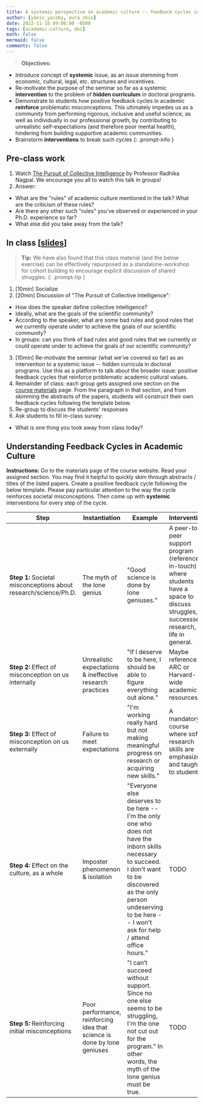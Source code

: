 ```yaml
---
title: A systemic perspective on academic culture -- feedback cycles in academic culture
author: [yaniv_yacoby, eura_shin]
date: 2022-11-18 09:00:00 -0500
tags: [academic-culture, dei]
math: false
mermaid: false
comments: false
---
```


> **Objectives:**
* Introduce concept of **systemic** issue, as an issue stemming from economic, cultural, legal, etc. structures and incentives.
* Re-motivate the purpose of the seminar so far as a systemic **intervention** to the problem of **hidden curriculum** in doctoral programs.
* Demonstrate to students how positive feedback cycles in academic **reinforce** problematic misconceptions. This ultimately impedes us as a community from performing rigorous, inclusive and useful science, as well as individually in our professional growth, by contributing to unrealistic self-expectations (and therefore poor mental health), hindering from building supportive academic communities.
* Brainstorm **interventions** to break such cycles
{: .prompt-info }


## Pre-class work

1. Watch [The Pursuit of Collective Intelligence](https://cornell.hosted.panopto.com/Panopto/Pages/Viewer.aspx?id=01d4c974-d005-434a-8544-a8cf0179150f) by Professor Radhika Nagpal. We encourage you all to watch this talk in groups!
2. Answer:
  * What are the "rules" of academic culture mentioned in the talk? What are the criticism of these rules? 
  * Are there any other such "rules" you've observed or experienced in your Ph.D. experience so far? 
  * What else did you take away from the talk?


## In class \[[slides](https://docs.google.com/presentation/d/1meP0gCiMPYTJKeKbjVHZeFeoS4eAS2sAA7a69RGR7AQ/edit?usp=sharing)\]

> **Tip:** We have also found that this class material (and the below exercise) can be effectively repurposed as a standalone-workshop for cohort building to encourage explicit discussion of shared struggles. 
{: .prompt-tip }

1. [10min] Socialize
2. [20min] Discussion of "The Pursuit of Collective Intelligence":
  * How does the speaker define collective intelligence?
  * Ideally, what are the goals of the scientific community?
  * According to the speaker, what are some bad rules and good rules that we currently operate under to achieve the goals of our scientific community?
  * In groups: can you think of bad rules and good rules that we currently or could operate under to achieve the goals of our scientific community?
3. [10min] Re-motivate the seminar (what we've covered so far) as an intervention to a systemic issue -- hidden curricula in doctoral programs. Use this as a platform to talk about the broader issue: positive feedback cycles that reinforce problematic academic cultural values.
4. Remainder of class: each group gets assigned one section on the [course materials](https://yanivyacoby.github.io/harvard-cs290/materials/) page. From the paragraph in that section, and from skimming the abstracts of the papers, students will construct their own feedback cycles following the template below.
5. Re-group to discuss the students' responses
6. Ask students to fill in-class survey:
  * What is one thing you took away from class today? 


## Understanding Feedback Cycles in Academic Culture


**Instructions:**
Go to the materials page of the course website. Read your assigned section. You may find it helpful to quickly skim through abstracts / titles of the listed papers.
Create a positive feedback cycle following the below template.
Please pay particular attention to the way the cycle reinforces societal misconceptions.
Then come up with **systemic** interventions for every step of the cycle.

<table style="table-layout: fixed; width: 100%">
<thead>
  <tr>
    <th style="white-space: normal;">Step</th>
    <th style="white-space: normal;">Instantiation</th>
    <th style="white-space: normal;">Example</th>
    <th style="white-space: normal;">Intervention</th>
  </tr>
</thead>
<tbody>
  <tr>
    <td style="white-space: normal;"><strong>Step 1:</strong> Societal misconceptions about research/science/Ph.D.</td>
    <td style="white-space: normal;">The myth of the lone genius</td>
    <td style="white-space: normal;">"Good science is done by lone geniuses."</td>
    <td style="white-space: normal;">A peer-to-peer support program (reference in-touch) where students have a space to discuss struggles, successses, research, or life in general.</td>
  </tr>
  <tr>
    <td style="white-space: normal;"><strong>Step 2:</strong> Effect of misconception on us internally</td>
    <td style="white-space: normal;">Unrealistic expectations &amp; ineffective research practices</td>
    <td style="white-space: normal;">"If I deserve to be here, I should be able to figure everything out alone."</td>
    <td style="white-space: normal;">Maybe reference ARC or Harvard-wide academic resources?</td>
  </tr>
  <tr>
    <td style="white-space: normal;"><strong>Step 3:</strong> Effect of misconception on us externally</td>
    <td style="white-space: normal;">Failure to meet expectations </td>
    <td style="white-space: normal;">"I'm working really hard but not making meaningful progress on research or acquiring new skills."</td>
    <td style="white-space: normal;">A mandatory course where soft research skills are emphasized and taught to students.</td>
  </tr>
  <tr>
    <td style="white-space: normal;"><strong>Step 4:</strong> Effect on the culture, as a whole</td>
    <td style="white-space: normal;">Imposter phenomenon &amp; isolation </td>
    <td style="white-space: normal;">"Everyone else deserves to be here -- I'm the only one who does not have the inborn skills necessary to succeed. I don't want to be discovered as the only person undeserving to be here -- I won't ask for help / attend office hours."</td>
    <td style="white-space: normal;">TODO</td>
  </tr>
  <tr>
    <td style="white-space: normal;"><strong>Step 5:</strong> Reinforcing initial misconceptions</td>
    <td style="white-space: normal;">Poor performance, reinforcing idea that science is done by lone geniuses </td>
    <td style="white-space: normal;">"I can’t succeed without support. Since no one else seems to be struggling, I'm the one not cut out for the program." In other words, the myth of the lone genius must be true.</td>
    <td style="white-space: normal;">TODO</td>
  </tr>
</tbody>
</table>
